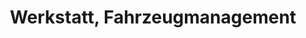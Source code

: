 ---
title: "Werkstatt, Fahrzeugmanagement"
url: /muenchen-flughafen/werkstatt-fahrzeugmanagement/
shop: Autowerkstatt
---